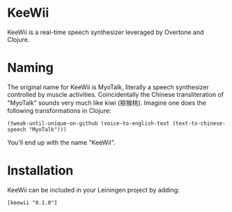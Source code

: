KeeWii
======

KeeWii is a real-time speech synthesizer leveraged by Overtone and Clojure. 


Naming
======

The original name for KeeWii is MyoTalk, literally a speech synthesizer controlled by muscle activities. Coincidentally the Chinese transliteration of "MyoTalk" sounds very much like kiwi (猕猴桃). Imagine one does the following transformations in Clojure:

    (tweak-until-unique-on-github (voice-to-english-text (text-to-chinese-speech "MyoTalk")))
    
You'll end up with the name "KeeWii".

Installation
============
KeeWii can be included in your Leiningen project by adding:

    [keewii "0.1.0"]
